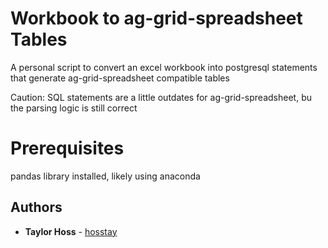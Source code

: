 # Workbook to ag-grid-spreadsheet Tables

A personal script to convert an excel workbook into postgresql statements that generate ag-grid-spreadsheet compatible tables

Caution: SQL statements are a little outdates for ag-grid-spreadsheet, bu the parsing logic is still correct

# Prerequisites

pandas library installed, likely using anaconda

## Authors

* **Taylor Hoss** - [hosstay](https://github.com/hosstay)